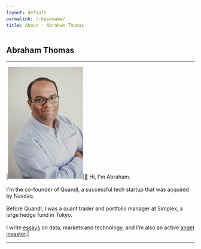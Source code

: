 ```yaml
---
layout: default
permalink: /:basename/
title: About · Abraham Thomas
---
```


## Abraham Thomas

----

|<img style="width:200px" src="/assets/img/Abraham-Thomas.jpg">|👋 Hi, I'm Abraham.<br/><br/> I'm the co-founder of Quandl, a successful tech startup that was acquired by Nasdaq.<br/><br/>Before Quandl, I was a quant trader and portfolio manager at Simplex, a large hedge fund in Tokyo. <br/><br/>I write [essays](/writing) on data, markets and technology, and I'm also an active [angel investor](/investing).|

----
